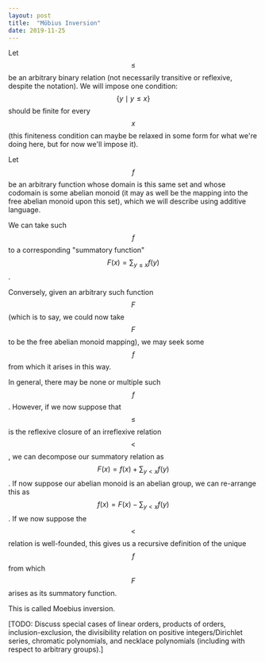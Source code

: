```yaml
---
layout: post
title:  "Möbius Inversion"
date: 2019-11-25
---
```

Let $$\leq$$ be an arbitrary binary relation (not necessarily transitive or reflexive, despite the notation). We will impose one condition: $$\{y \mid y \leq x\}$$ should be finite for every $$x$$ (this finiteness condition can maybe be relaxed in some form for what we're doing here, but for now we'll impose it).

Let $$f$$ be an arbitrary function whose domain is this same set and whose codomain is some abelian monoid (it may as well be the mapping into the free abelian monoid upon this set), which we will describe using additive language.

We can take such $$f$$ to a corresponding "summatory function" $$F(x) = \sum_{y \leq x} f(y)$$.

Conversely, given an arbitrary such function $$F$$ (which is to say, we could now take $$F$$ to be the free abelian monoid mapping), we may seek some $$f$$ from which it arises in this way.

In general, there may be none or multiple such $$f$$. However, if we now suppose that $$\leq$$ is the reflexive closure of an irreflexive relation $$<$$, we can decompose our summatory relation as $$F(x) = f(x) + \sum_{y < x} f(y)$$. If now suppose our abelian monoid is an abelian group, we can re-arrange this as $$f(x) = F(x) - \sum_{y < x} f(y)$$. If we now suppose the $$<$$ relation is well-founded, this gives us a recursive definition of the unique $$f$$ from which $$F$$ arises as its summatory function.

This is called Moebius inversion.

[TODO: Discuss special cases of linear orders, products of orders, inclusion-exclusion, the divisibility relation on positive integers/Dirichlet series, chromatic polynomials, and necklace polynomials (including with respect to arbitrary groups).]
